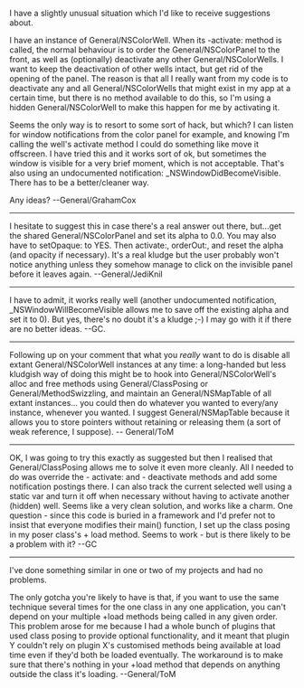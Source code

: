 

I have a slightly unusual situation which I'd like to receive suggestions about.

I have an instance of General/NSColorWell. When its     -activate: method is called, the normal behaviour is to order the General/NSColorPanel to the front, as well as (optionally) deactivate any other General/NSColorWells. I want to keep the deactivation of other wells intact, but get rid of the opening of the panel. The reason is that all I really want from my code is to deactivate any and all General/NSColorWells that might exist in my app at a certain time, but there is no method available to do this, so I'm using a hidden General/NSColorWell to make this happen for me by activating it.

Seems the only way is to resort to some sort of hack, but which? I can listen for window notifications from the color panel for example, and knowing I'm calling the well's activate method I could do something like move it offscreen. I have tried this and it works sort of ok, but sometimes the window is visible for a very brief moment, which is not acceptable. That's also using an undocumented notification:     _NSWindowDidBecomeVisible. There has to be a better/cleaner way.

Any ideas? --General/GrahamCox

----
I hesitate to suggest this in case there's a real answer out there, but...get the shared General/NSColorPanel and set its alpha to 0.0. You may also have to     setOpaque: to     YES. Then     activate:,     orderOut:, and reset the alpha (and opacity if necessary). It's a real kludge but the user probably won't notice anything unless they somehow manage to click on the invisible panel before it leaves again. --General/JediKnil

----

I have to admit, it works really well (another undocumented notification,     _NSWindowWillBecomeVisible allows me to save off the existing alpha and set it to 0). But yes, there's no doubt it's a kludge ;-) I may go with it if there are no better ideas. --GC.

----

Following up on your comment that what you *really* want to do is disable all extant General/NSColorWell instances at any time: a long-handed but less kludgish way of doing this might be to hook into General/NSColorWell's     alloc and     free methods using General/ClassPosing or General/MethodSwizzling, and maintain an General/NSMapTable of all extant instances... you could then do whatever you wanted to every/any instance, whenever you wanted. I suggest General/NSMapTable because it allows you to store pointers without retaining or releasing them (a sort of weak reference, I suppose). -- General/ToM

----

OK, I was going to try this exactly as suggested but then I realised that General/ClassPosing allows me to solve it even more cleanly. All I needed to do was override the     - activate: and     - deactivate methods and add some notification postings there. I can also track the current selected well using a static var and turn it off when necessary without having to activate another (hidden) well. Seems like a very clean solution, and works like a charm. One question - since this code is buried in a framework and I'd prefer not to insist that everyone modifies their main() function, I set up the class posing in my poser class's     + load method. Seems to work - but is there likely to be a problem with it? --GC

----

I've done something similar in one or two of my projects and had no problems. 

The only gotcha you're likely to have is that, if you want to use the same technique several times for the one class in any one application, you can't depend on your multiple     +load methods being called in any given order. This problem arose for me because I had a whole bunch of plugins that used class posing to provide optional functionality, and it meant that plugin Y couldn't rely on plugin X's customised methods being available at load time even if they'd both be loaded eventually. The workaround is to make sure that there's nothing in your     +load method that depends on anything outside the class it's loading. --General/ToM
